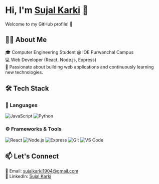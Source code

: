 # Hi, I'm [Sujal Karki](https://www.linkedin.com/in/sujal-karki-33479530b) 👋

Welcome to my GitHub profile! 🚀

## 👨‍💻 About Me  
🎓 Computer Engineering Student @ IOE Purwanchal Campus  
💻 Web Developer (React, Node.js, Express)  
🌱 Passionate about building web applications and continuously learning new technologies.  

## 🛠️ Tech Stack

### 💬 Languages  
![JavaScript](https://img.shields.io/badge/JavaScript-F7DF1E?style=flat-square&logo=javascript&logoColor=black)  ![Python](https://img.shields.io/badge/Python-3776AB?style=flat-square&logo=python&logoColor=white)

### ⚙️ Frameworks & Tools  
![React](https://img.shields.io/badge/React-61DAFB?style=flat-square&logo=react&logoColor=black)  ![Node.js](https://img.shields.io/badge/Node.js-339933?style=flat-square&logo=node.js&logoColor=white)  ![Express](https://img.shields.io/badge/Express-000000?style=flat-square&logo=express&logoColor=white)  ![Git](https://img.shields.io/badge/Git-F05032?style=flat-square&logo=git&logoColor=white)  ![VS Code](https://img.shields.io/badge/VS%20Code-007ACC?style=flat-square&logo=visual-studio-code&logoColor=white)  




## 📫 Let's Connect  
📧 Email: sujalkarki1904@gmail.com  
💼 LinkedIn: [Sujal Karki](https://www.linkedin.com/in/sujal-karki-33479530b)  
